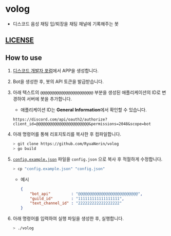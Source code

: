 # volog

- 디스코드 음성 채팅 입/퇴장을 채팅 채널에 기록해주는 봇

## [LICENSE](/LICENSE)

## How to use

1. [디스코드 개발자 포럼](https://discord.com/developers/applications)에서 APP을 생성합니다.

1. Bot을 생성한 후, 봇의 API 토큰을 발급받습니다.

1. 아래 텍스트의 `@@@@@@@@@@@@@@@@@@@@@@@` 부분을 생성된 애플리케이션의 ID로 변경하여 서버에 봇을 추가합니다.

    - 애플리케이션 ID는 **General Information**에서 확인할 수 있습니다.

    ```https://discord.com/api/oauth2/authorize?client_id=@@@@@@@@@@@@@@@@@@@@@@@&permissions=2048&scope=bot```

1. 아래 명령어를 통해 리포지토리를 복사한 후 컴파일합니다.

    ```bash
    > git clone https://github.com/RyuaNerin/volog
    > go build
    ```

1. [`config.example.json`](/config.example.json) 파일을 `config.json` 으로 복사 후 적절하게 수정합니다.

    ```bash
    > cp "config.example.json" "config.json"
    ```

    - 예시

        ```json
        {
            "bot_api"         : "@@@@@@@@@@@@@@@@@@@@@@@@@@",
            "guild_id"        : "111111111111111111",
            "text_channel_id" : "222222222222222222"
        }
        ```

1. 아래 명령어를 입력하여 실행 파일을 생성한 후, 실행합니다.

    ```bash
    > ./volog
    ```
